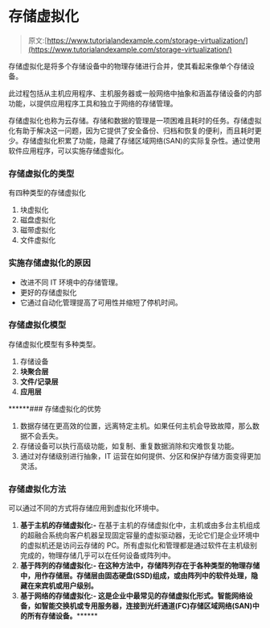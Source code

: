 # 存储虚拟化

> 原文:[https://www.tutorialandexample.com/storage-virtualization/](https://www.tutorialandexample.com/storage-virtualization/)

存储虚拟化是将多个存储设备中的物理存储进行合并，使其看起来像单个存储设备。

此过程包括从主机应用程序、主机服务器或一般网络中抽象和涵盖存储设备的内部功能，以提供应用程序工具和独立于网络的存储管理。

存储虚拟化也称为云存储。存储和数据的管理是一项困难且耗时的任务。存储虚拟化有助于解决这一问题，因为它提供了安全备份、归档和恢复的便利，而且耗时更少。存储虚拟化积累了功能，隐藏了存储区域网络(SAN)的实际复杂性。通过使用软件应用程序，可以实施存储虚拟化。

### 存储虚拟化的类型

有四种类型的存储虚拟化

1.  块虚拟化
2.  磁盘虚拟化
3.  磁带虚拟化
4.  文件虚拟化

### 实施存储虚拟化的原因

*   改进不同 IT 环境中的存储管理。
*   更好的存储虚拟化
*   它通过自动化管理提高了可用性并缩短了停机时间。

### 存储虚拟化模型

存储虚拟化模型有多种类型。

1.  存储设备
2.  **块聚合层**
3.  ****文件/记录层****
4.  ******应用层******

 ******### 存储虚拟化的优势

1.  数据存储在更高效的位置，远离特定主机。如果任何主机会导致故障，那么数据不会丢失。
2.  存储设备可以执行高级功能，如复制、重复数据消除和灾难恢复功能。
3.  通过对存储级别进行抽象，IT 运营在如何提供、分区和保护存储方面变得更加灵活。

### 存储虚拟化方法

可以通过不同的方式将存储应用到虚拟化环境中。

1.  **基于主机的存储虚拟化:-** 在基于主机的存储虚拟化中，主机或由多台主机组成的超融合系统向客户机器呈现固定容量的虚拟驱动器，无论它们是企业环境中的虚拟机还是访问云存储的 PC。所有虚拟化和管理都是通过软件在主机级别完成的，物理存储几乎可以在任何设备或阵列中。
2.  ****基于阵列的存储虚拟化:-** 在这种方法中，存储阵列存在于各种类型的物理存储中，用作存储层。存储层由固态硬盘(SSD)组成，或由阵列中的软件处理，隐藏在来宾机或用户级别。**
3.  ******基于网络的存储虚拟化:-** 这是企业中最常见的存储虚拟化形式。智能网络设备，如智能交换机或专用服务器，连接到光纤通道(FC)存储区域网络(SAN)中的所有存储设备。**********